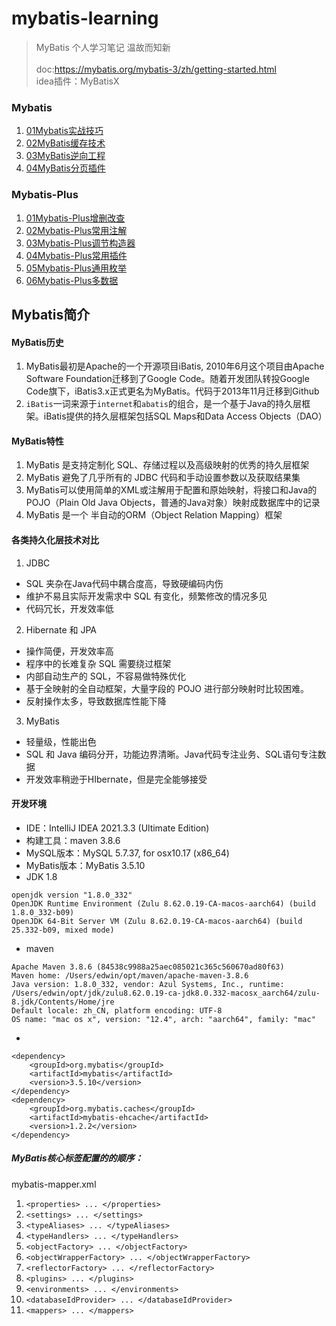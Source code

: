 # mybatis-learning

>
> MyBatis 个人学习笔记 温故而知新<br/><br/>
> doc:https://mybatis.org/mybatis-3/zh/getting-started.html <br/>
> idea插件：MyBatisX
>

### Mybatis
1. <a target="_blank" href="https://github.com/why168/mybatis-learning/blob/main/01Mybatis实战技巧.md">01Mybatis实战技巧</a>
2. <a target="_blank" href="https://github.com/why168/mybatis-learning/blob/main/02MyBatis缓存技术.md">02MyBatis缓存技术</a>
3. <a target="_blank" href="https://github.com/why168/mybatis-learning/blob/main/03MyBatis逆向工程.md">03MyBatis逆向工程</a>
4. <a target="_blank" href="https://github.com/why168/mybatis-learning/blob/main/04Mybatis分页插件.md">04MyBatis分页插件</a>

### Mybatis-Plus
1. <a target="_blank" href="https://github.com/why168/mybatis-learning/blob/main/mybatis_plus_doc/01Mybatis-Plus增删改查.md">01Mybatis-Plus增删改查</a>
2. <a target="_blank" href="https://github.com/why168/mybatis-learning/blob/main/mybatis_plus_doc/02Mybatis-Plus常用注解.md">02Mybatis-Plus常用注解</a>
3. <a target="_blank" href="https://github.com/why168/mybatis-learning/blob/main/mybatis_plus_doc/03Mybatis-Plus调节构造器.md">03Mybatis-Plus调节构造器</a>
4. <a target="_blank" href="https://github.com/why168/mybatis-learning/blob/main/mybatis_plus_doc/04Mybatis-Plus常用插件.md">04Mybatis-Plus常用插件</a>
4. <a target="_blank" href="https://github.com/why168/mybatis-learning/blob/main/mybatis_plus_doc/05Mybatis-Plus通用枚举.md">05Mybatis-Plus通用枚举</a>
4. <a target="_blank" href="https://github.com/why168/mybatis-learning/blob/main/mybatis_plus_doc/06Mybatis-Plus多数据.md">06Mybatis-Plus多数据</a>


## Mybatis简介

#### MyBatis历史

1. MyBatis最初是Apache的一个开源项目iBatis, 2010年6月这个项目由Apache Software Foundation迁移到了Google Code。随着开发团队转投Google
  Code旗下，iBatis3.x正式更名为MyBatis。代码于2013年11月迁移到Github
2. `iBatis`一词来源于`internet`和`abatis`的组合，是一个基于Java的持久层框架。iBatis提供的持久层框架包括SQL Maps和Data Access Objects（DAO）

#### MyBatis特性

1. MyBatis 是支持定制化 SQL、存储过程以及高级映射的优秀的持久层框架
2. MyBatis 避免了几乎所有的 JDBC 代码和手动设置参数以及获取结果集
3. MyBatis可以使用简单的XML或注解用于配置和原始映射，将接口和Java的POJO（Plain Old Java Objects，普通的Java对象）映射成数据库中的记录
4. MyBatis 是一个 半自动的ORM（Object Relation Mapping）框架

#### 各类持久化层技术对比

1. JDBC

- SQL 夹杂在Java代码中耦合度高，导致硬编码内伤
- 维护不易且实际开发需求中 SQL 有变化，频繁修改的情况多见
- 代码冗长，开发效率低

2. Hibernate 和 JPA

- 操作简便，开发效率高
- 程序中的长难复杂 SQL 需要绕过框架
- 内部自动生产的 SQL，不容易做特殊优化
- 基于全映射的全自动框架，大量字段的 POJO 进行部分映射时比较困难。
- 反射操作太多，导致数据库性能下降

3. MyBatis

- 轻量级，性能出色
- SQL 和 Java 编码分开，功能边界清晰。Java代码专注业务、SQL语句专注数据
- 开发效率稍逊于HIbernate，但是完全能够接受

#### 开发环境

- IDE：IntelliJ IDEA 2021.3.3 (Ultimate Edition)
- 构建工具：maven 3.8.6
- MySQL版本：MySQL 5.7.37, for osx10.17 (x86_64)
- MyBatis版本：MyBatis 3.5.10
- JDK 1.8

```shell
openjdk version "1.8.0_332"
OpenJDK Runtime Environment (Zulu 8.62.0.19-CA-macos-aarch64) (build 1.8.0_332-b09)
OpenJDK 64-Bit Server VM (Zulu 8.62.0.19-CA-macos-aarch64) (build 25.332-b09, mixed mode)
```

* maven

```shell
Apache Maven 3.8.6 (84538c9988a25aec085021c365c560670ad80f63)
Maven home: /Users/edwin/opt/maven/apache-maven-3.8.6
Java version: 1.8.0_332, vendor: Azul Systems, Inc., runtime: /Users/edwin/opt/jdk/zulu8.62.0.19-ca-jdk8.0.332-macosx_aarch64/zulu-8.jdk/Contents/Home/jre
Default locale: zh_CN, platform encoding: UTF-8
OS name: "mac os x", version: "12.4", arch: "aarch64", family: "mac"
```

*

```shell
<dependency>
    <groupId>org.mybatis</groupId>
    <artifactId>mybatis</artifactId>
    <version>3.5.10</version>
</dependency>
<dependency>
    <groupId>org.mybatis.caches</groupId>
    <artifactId>mybatis-ehcache</artifactId>
    <version>1.2.2</version>
</dependency>
```

##### MyBatis核心标签配置的的顺序：

mybatis-mapper.xml

1. `<properties> ... </properties>`
2. `<settings> ... </settings>`
3. `<typeAliases> ... </typeAliases>`
4. `<typeHandlers> ... </typeHandlers>`
5. `<objectFactory> ... </objectFactory>`
6. `<objectWrapperFactory> ... </objectWrapperFactory>`
7. `<reflectorFactory> ... </reflectorFactory>`
8. `<plugins> ... </plugins>`
9. `<environments> ... </environments>`
10. `<databaseIdProvider> ... </databaseIdProvider>`
11. `<mappers> ... </mappers>`
